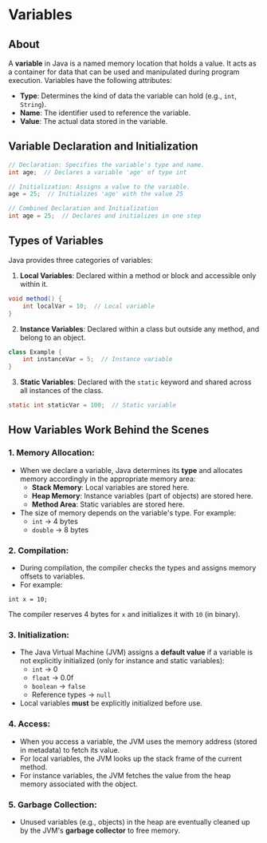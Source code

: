 # Variables

## About

A **variable** in Java is a named memory location that holds a value. It acts as a container for data that can be used and manipulated during program execution. Variables have the following attributes:

* **Type**: Determines the kind of data the variable can hold (e.g., `int`, `String`).
* **Name**: The identifier used to reference the variable.
* **Value**: The actual data stored in the variable.

## Variable Declaration and Initialization

```java
// Declaration: Specifies the variable's type and name.
int age;  // Declares a variable 'age' of type int

// Initialization: Assigns a value to the variable.
age = 25;  // Initializes 'age' with the value 25

// Combined Declaration and Initialization
int age = 25;  // Declares and initializes in one step
```

## **Types of Variables**

Java provides three categories of variables:

1. **Local Variables**: Declared within a method or block and accessible only within it.

```java
void method() {
    int localVar = 10;  // Local variable
}
```

2. **Instance Variables**: Declared within a class but outside any method, and belong to an object.

```java
class Example {
    int instanceVar = 5;  // Instance variable
}
```

3. **Static Variables**: Declared with the `static` keyword and shared across all instances of the class.

```java
static int staticVar = 100;  // Static variable
```

## **How Variables Work Behind the Scenes**

### **1. Memory Allocation**:

* When we declare a variable, Java determines its **type** and allocates memory accordingly in the appropriate memory area:
  * **Stack Memory**: Local variables are stored here.
  * **Heap Memory**: Instance variables (part of objects) are stored here.
  * **Method Area**: Static variables are stored here.
* The size of memory depends on the variable's type. For example:
  * `int` → 4 bytes
  * `double` → 8 bytes

### **2. Compilation**:

* During compilation, the compiler checks the types and assigns memory offsets to variables.
* For example:

```
int x = 10;
```

The compiler reserves 4 bytes for `x` and initializes it with `10` (in binary).

### **3. Initialization**:

* The Java Virtual Machine (JVM) assigns a **default value** if a variable is not explicitly initialized (only for instance and static variables):
  * `int` → 0
  * `float` → 0.0f
  * `boolean` → `false`
  * Reference types → `null`
* Local variables **must** be explicitly initialized before use.

### **4. Access**:

* When you access a variable, the JVM uses the memory address (stored in metadata) to fetch its value.
* For local variables, the JVM looks up the stack frame of the current method.
* For instance variables, the JVM fetches the value from the heap memory associated with the object.

### **5. Garbage Collection**:

* Unused variables (e.g., objects) in the heap are eventually cleaned up by the JVM's **garbage collector** to free memory.

